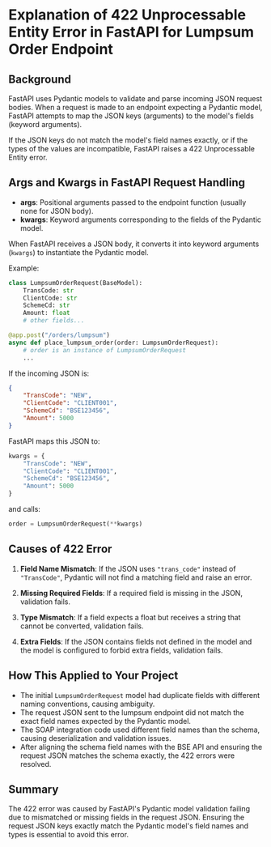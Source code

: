 # Explanation of 422 Unprocessable Entity Error in FastAPI for Lumpsum Order Endpoint

## Background

FastAPI uses Pydantic models to validate and parse incoming JSON request bodies. When a request is made to an endpoint expecting a Pydantic model, FastAPI attempts to map the JSON keys (arguments) to the model's fields (keyword arguments).

If the JSON keys do not match the model's field names exactly, or if the types of the values are incompatible, FastAPI raises a 422 Unprocessable Entity error.

## Args and Kwargs in FastAPI Request Handling

- **args**: Positional arguments passed to the endpoint function (usually none for JSON body).
- **kwargs**: Keyword arguments corresponding to the fields of the Pydantic model.

When FastAPI receives a JSON body, it converts it into keyword arguments (`kwargs`) to instantiate the Pydantic model.

Example:

```python
class LumpsumOrderRequest(BaseModel):
    TransCode: str
    ClientCode: str
    SchemeCd: str
    Amount: float
    # other fields...

@app.post("/orders/lumpsum")
async def place_lumpsum_order(order: LumpsumOrderRequest):
    # order is an instance of LumpsumOrderRequest
    ...
```

If the incoming JSON is:

```json
{
    "TransCode": "NEW",
    "ClientCode": "CLIENT001",
    "SchemeCd": "BSE123456",
    "Amount": 5000
}
```

FastAPI maps this JSON to:

```python
kwargs = {
    "TransCode": "NEW",
    "ClientCode": "CLIENT001",
    "SchemeCd": "BSE123456",
    "Amount": 5000
}
```

and calls:

```python
order = LumpsumOrderRequest(**kwargs)
```

## Causes of 422 Error

1. **Field Name Mismatch**: If the JSON uses `"trans_code"` instead of `"TransCode"`, Pydantic will not find a matching field and raise an error.

2. **Missing Required Fields**: If a required field is missing in the JSON, validation fails.

3. **Type Mismatch**: If a field expects a float but receives a string that cannot be converted, validation fails.

4. **Extra Fields**: If the JSON contains fields not defined in the model and the model is configured to forbid extra fields, validation fails.

## How This Applied to Your Project

- The initial `LumpsumOrderRequest` model had duplicate fields with different naming conventions, causing ambiguity.
- The request JSON sent to the lumpsum endpoint did not match the exact field names expected by the Pydantic model.
- The SOAP integration code used different field names than the schema, causing deserialization and validation issues.
- After aligning the schema field names with the BSE API and ensuring the request JSON matches the schema exactly, the 422 errors were resolved.

## Summary

The 422 error was caused by FastAPI's Pydantic model validation failing due to mismatched or missing fields in the request JSON. Ensuring the request JSON keys exactly match the Pydantic model's field names and types is essential to avoid this error.
